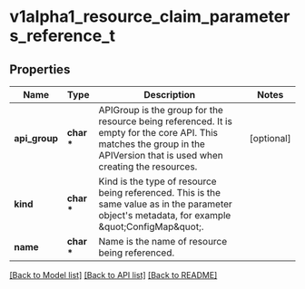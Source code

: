 # v1alpha1_resource_claim_parameters_reference_t

## Properties
Name | Type | Description | Notes
------------ | ------------- | ------------- | -------------
**api_group** | **char \*** | APIGroup is the group for the resource being referenced. It is empty for the core API. This matches the group in the APIVersion that is used when creating the resources. | [optional] 
**kind** | **char \*** | Kind is the type of resource being referenced. This is the same value as in the parameter object&#39;s metadata, for example \&quot;ConfigMap\&quot;. | 
**name** | **char \*** | Name is the name of resource being referenced. | 

[[Back to Model list]](../README.md#documentation-for-models) [[Back to API list]](../README.md#documentation-for-api-endpoints) [[Back to README]](../README.md)


